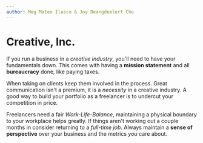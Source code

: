 ```yaml
---
author: Meg Mateo Ilasco & Joy Deangdeelert Cho
---
```


# Creative, Inc.
If you run a business in a *creative industry*, you'll need to have your fundamentals down.
This comes with having a **mission statement** and all **bureaucracy** done, like paying taxes.

When taking on clients keep them involved in the process.
Great communication isn't a premium, it is a *necessity* in a creative industry.
A good way to build your portfolio as a freelancer is to undercut your competition in price.

Freelancers need a fair *Work-Life-Balance*, maintaining a physical boundary to your workplace helps greatly.
If things aren't working out a couple months in consider returning to a *full-time job*.
Always maintain a **sense of perspective** over your business and the metrics *you* care about.

